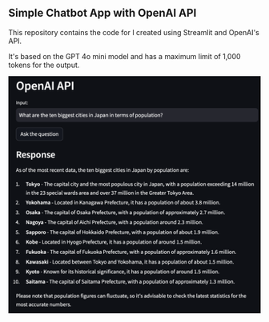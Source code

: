 ## Simple Chatbot App with OpenAI API

This repository contains the code for I created using Streamlit and OpenAI's API.

It's based on the GPT 4o mini model and has a maximum limit of 1,000 tokens for the output.

![chatbot](snapshot.png)